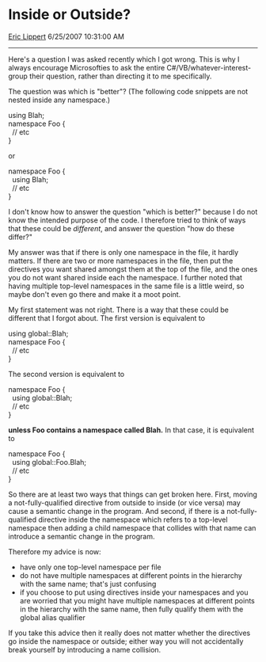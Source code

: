 <div id="page">

# Inside or Outside?

[Eric Lippert](https://social.msdn.microsoft.com/profile/Eric%20Lippert) 6/25/2007 10:31:00 AM

-----

<div id="content">

<div class="mine">

Here's a question I was asked recently which I got wrong. This is why I always encourage Microsofties to ask the entire C\#/VB/whatever-interest-group their question, rather than directing it to me specifically.

The question was which is "better"? (The following code snippets are not nested inside any namespace.)

using Blah;  
namespace Foo {  
  // etc  
}

or

namespace Foo {  
  using Blah;  
  // etc  
}

I don't know how to answer the question "which is better?" because I do not know the intended purpose of the code. I therefore tried to think of ways that these could be *different*, and answer the question "how do these differ?"

My answer was that if there is only one namespace in the file, it hardly matters. If there are two or more namespaces in the file, then put the directives you want shared amongst them at the top of the file, and the ones you do not want shared inside each the namespace. I further noted that having multiple top-level namespaces in the same file is a little weird, so maybe don't even go there and make it a moot point.

My first statement was not right. There is a way that these could be different that I forgot about. The first version is equivalent to

using global::Blah;  
namespace Foo {  
  // etc  
}

The second version is equivalent to

namespace Foo {  
  using global::Blah;  
  // etc  
}

**unless <span class="code">Foo</span> contains a namespace called <span class="code">Blah</span>.** In that case, it is equivalent to

namespace Foo {  
  using global::Foo.Blah;  
  // etc  
}

So there are at least two ways that things can get broken here. First, moving a not-fully-qualified directive from outside to inside (or vice versa) may cause a semantic change in the program. And second, if there is a not-fully-qualified directive inside the namespace which refers to a top-level namespace then adding a child namespace that collides with that name can introduce a semantic change in the program.

Therefore my advice is now:

  - have only one top-level namespace per file
  - do not have multiple namespaces at different points in the hierarchy with the same name; that's just confusing
  - if you choose to put using directives inside your namespaces and you are worried that you might have multiple namespaces at different points in the hierarchy with the same name, then fully qualify them with the global alias qualifier

If you take this advice then it really does not matter whether the directives go inside the namespace or outside; either way you will not accidentally break yourself by introducing a name collision.

</div>

</div>

</div>

